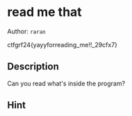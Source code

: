 # read me that

Author: `raran`

ctfgrf24{yayyforreading_me!!_29cfx7}

## Description

Can you read what's inside the program?

## Hint

